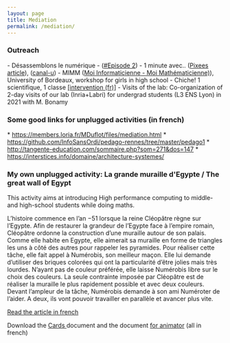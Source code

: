 ```yaml
---
layout: page
title: Mediation
permalink: /mediation/
---
```




 <div class="panel panel-info" markdown="1">
   <div class="panel-heading">
     <h3 class="panel-title">Outreach</h3>
   </div>
   <div class="panel-body">
 <td markdown="1">
 - Désassemblons le numérique -  (<a href="https://www.inria.fr/fr/desassemblons-le-numerique-episode2?pk_campaign=hebdo_bso_fr-hebdo_24/06/2022&pk_source=146535&pk_medium=newsletter&pk_content=https://www.inria.fr/fr/desassemblons-le-numerique-episode2" target="_blank">#Episode 2</a>)
 - 1 minute avec.. (<a href="https://pixees.fr/une-minute-avec-emmanuelle-saillard/" target="_blank">Pixees article</a>), (<a href="https://www.canal-u.tv/chaines/inria/une-minute-avec" target="_blank">canal-u</a>)
 - MIMM (<a href="https://math-interactions.u-bordeaux.fr/Espace-projets/Moi-Informaticienne-Moi-Mathematicienne" target="_blank">Moi Informaticienne - Moi Mathématicienne)</a>), University of Bordeaux, workshop for girls in high school 
- Chiche! 1 scientifique, 1 classe <a href="https://www.francebleu.fr/infos/societe/gironde-des-chercheurs-dans-les-lycees-pour-casser-les-cliches-sur-les-metiers-scientifiques-1601646438" target="_blank">[intervention (fr)]</a>
 - Visits of the lab: Co-organization of 2-day visits of our lab (Inria+Labri) for undergrad students (L3 ENS Lyon) in 2021 with M. Bonamy
 </td>
   </div>
 </div>



### Some good links for unplugged activities (in french) 
 
<td markdown="1">
* <a href="https://members.loria.fr/MDuflot/files/mediation.htm" target="_blank"> https://members.loria.fr/MDuflot/files/mediation.html</a>
* <a href="https://github.com/InfoSansOrdi/pedago-rennes/tree/master/pedago1" target="_blank"> https://github.com/InfoSansOrdi/pedago-rennes/tree/master/pedago1</a>
* <a href="http://tangente-education.com/sommaire.php?som=271&dos=147" target="_blank"> http://tangente-education.com/sommaire.php?som=271&dos=147</a>
* <a href="https://interstices.info/domaine/architecture-systemes" target="_blank">  https://interstices.info/domaine/architecture-systemes/</a>


### My own unplugged activity:  La grande muraille d'Egypte / The great wall of Egypt


This activity aims at introducing High performance computing to middle- and high-school students while doing maths.


L’histoire commence en l’an −51 lorsque la reine Cléopâtre règne sur l’Egypte. Afin de restaurer la grandeur de l’Egypte face à l’empire romain, Cléopâtre ordonne la construction d’une muraille autour de son palais. Comme elle habite en Egypte, elle aimerait sa muraille en forme de triangles les uns à côté des autres pour rappeler les pyramides.
Pour réaliser cette tâche, elle fait appel à Numérobis, son meilleur maçon. Elle lui demande d’utiliser des briques colorées qui ont la particularité d’être jolies mais très lourdes. N’ayant pas de couleur préférée, elle laisse Numérobis libre sur le choix des couleurs. La seule contrainte imposée par Cléopâtre est de réaliser la muraille le plus rapidement possible et avec deux couleurs.
Devant l’ampleur de la tâche, Numérobis demande à son ami Numéroter de l’aider. A deux, ils vont pouvoir travailler en parallèle et avancer plus vite.

<a href="https://pixees.fr/une-histoire-de-macons-et-de-parallelisme/" target="_blank"> Read the article in french </a>

Download the <a href="{{site.baseurl}}/resources/Cartes.pdf" target="_blank">Cards </a> document and the document <a href="{{site.baseurl}}/resources/MurailleDEgypte.pdf" target="_blank">for animator</a> (all in french)  
